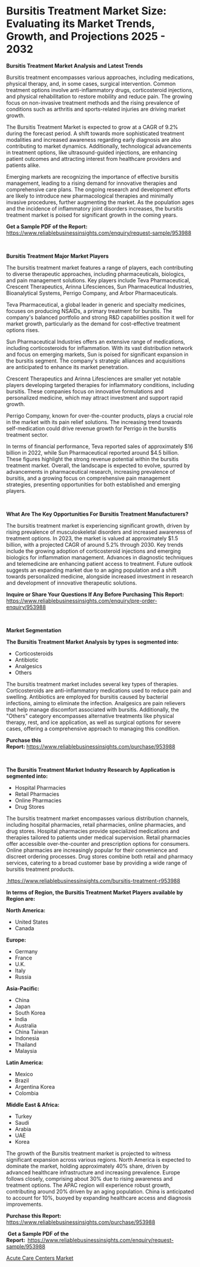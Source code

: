 <p><h1>Bursitis Treatment Market Size: Evaluating its Market Trends, Growth, and Projections 2025 - 2032</h1></p><p><strong>Bursitis Treatment Market Analysis and Latest Trends</strong></p>
<p><p>Bursitis treatment encompasses various approaches, including medications, physical therapy, and, in some cases, surgical intervention. Common treatment options involve anti-inflammatory drugs, corticosteroid injections, and physical rehabilitation to restore mobility and reduce pain. The growing focus on non-invasive treatment methods and the rising prevalence of conditions such as arthritis and sports-related injuries are driving market growth.</p><p>The Bursitis Treatment Market is expected to grow at a CAGR of 9.2% during the forecast period. A shift towards more sophisticated treatment modalities and increased awareness regarding early diagnosis are also contributing to market dynamics. Additionally, technological advancements in treatment options, like ultrasound-guided injections, are enhancing patient outcomes and attracting interest from healthcare providers and patients alike.</p><p>Emerging markets are recognizing the importance of effective bursitis management, leading to a rising demand for innovative therapies and comprehensive care plans. The ongoing research and development efforts are likely to introduce new pharmacological therapies and minimally invasive procedures, further augmenting the market. As the population ages and the incidence of inflammatory joint disorders increases, the bursitis treatment market is poised for significant growth in the coming years.</p></p>
<p><strong>Get a Sample PDF of the Report:&nbsp;</strong> <a href="https://www.reliablebusinessinsights.com/enquiry/request-sample/953988?utm_campaign=3043&utm_medium=2&utm_source=Github&utm_content=ia&utm_term=07032025&utm_id=bursitis-treatment">https://www.reliablebusinessinsights.com/enquiry/request-sample/953988</a></p>
<p>&nbsp;</p>
<p><strong>Bursitis Treatment Major Market Players</strong></p>
<p><p>The bursitis treatment market features a range of players, each contributing to diverse therapeutic approaches, including pharmaceuticals, biologics, and pain management solutions. Key players include Teva Pharmaceutical, Crescent Therapeutics, Arinna Lifesciences, Sun Pharmaceutical Industries, Bioanalytical Systems, Perrigo Company, and Arbor Pharmaceuticals.</p><p>Teva Pharmaceutical, a global leader in generic and specialty medicines, focuses on producing NSAIDs, a primary treatment for bursitis. The company's balanced portfolio and strong R&D capabilities position it well for market growth, particularly as the demand for cost-effective treatment options rises.</p><p>Sun Pharmaceutical Industries offers an extensive range of medications, including corticosteroids for inflammation. With its vast distribution network and focus on emerging markets, Sun is poised for significant expansion in the bursitis segment. The company's strategic alliances and acquisitions are anticipated to enhance its market penetration.</p><p>Crescent Therapeutics and Arinna Lifesciences are smaller yet notable players developing targeted therapies for inflammatory conditions, including bursitis. These companies focus on innovative formulations and personalized medicine, which may attract investment and support rapid growth.</p><p>Perrigo Company, known for over-the-counter products, plays a crucial role in the market with its pain relief solutions. The increasing trend towards self-medication could drive revenue growth for Perrigo in the bursitis treatment sector.</p><p>In terms of financial performance, Teva reported sales of approximately $16 billion in 2022, while Sun Pharmaceutical reported around $4.5 billion. These figures highlight the strong revenue potential within the bursitis treatment market. Overall, the landscape is expected to evolve, spurred by advancements in pharmaceutical research, increasing prevalence of bursitis, and a growing focus on comprehensive pain management strategies, presenting opportunities for both established and emerging players.</p></p>
<p>&nbsp;</p>
<p><strong>What Are The Key Opportunities For Bursitis Treatment Manufacturers?</strong></p>
<p><p>The bursitis treatment market is experiencing significant growth, driven by rising prevalence of musculoskeletal disorders and increased awareness of treatment options. In 2023, the market is valued at approximately $1.5 billion, with a projected CAGR of around 5.2% through 2030. Key trends include the growing adoption of corticosteroid injections and emerging biologics for inflammation management. Advances in diagnostic techniques and telemedicine are enhancing patient access to treatment. Future outlook suggests an expanding market due to an aging population and a shift towards personalized medicine, alongside increased investment in research and development of innovative therapeutic solutions.</p></p>
<p><strong>Inquire or Share Your Questions If Any Before Purchasing This Report:</strong> <a href="https://www.reliablebusinessinsights.com/enquiry/pre-order-enquiry/953988?utm_campaign=3043&utm_medium=2&utm_source=Github&utm_content=ia&utm_term=07032025&utm_id=bursitis-treatment">https://www.reliablebusinessinsights.com/enquiry/pre-order-enquiry/953988</a></p>
<p>&nbsp;</p>
<p><strong>Market Segmentation</strong></p>
<p><strong>The Bursitis Treatment Market Analysis by types is segmented into:</strong></p>
<p><ul><li>Corticosteroids</li><li>Antibiotic</li><li>Analgesics</li><li>Others</li></ul></p>
<p><p>The bursitis treatment market includes several key types of therapies. Corticosteroids are anti-inflammatory medications used to reduce pain and swelling. Antibiotics are employed for bursitis caused by bacterial infections, aiming to eliminate the infection. Analgesics are pain relievers that help manage discomfort associated with bursitis. Additionally, the "Others" category encompasses alternative treatments like physical therapy, rest, and ice application, as well as surgical options for severe cases, offering a comprehensive approach to managing this condition.</p></p>
<p><strong>Purchase this Report:&nbsp;</strong><a href="https://www.reliablebusinessinsights.com/purchase/953988?utm_campaign=3043&utm_medium=2&utm_source=Github&utm_content=ia&utm_term=07032025&utm_id=bursitis-treatment">https://www.reliablebusinessinsights.com/purchase/953988</a></p>
<p>&nbsp;</p>
<p><strong>The Bursitis Treatment Market Industry Research by Application is segmented into:</strong></p>
<p><ul><li>Hospital Pharmacies</li><li>Retail Pharmacies</li><li>Online Pharmacies</li><li>Drug Stores</li></ul></p>
<p><p>The bursitis treatment market encompasses various distribution channels, including hospital pharmacies, retail pharmacies, online pharmacies, and drug stores. Hospital pharmacies provide specialized medications and therapies tailored to patients under medical supervision. Retail pharmacies offer accessible over-the-counter and prescription options for consumers. Online pharmacies are increasingly popular for their convenience and discreet ordering processes. Drug stores combine both retail and pharmacy services, catering to a broad customer base by providing a wide range of bursitis treatment products.</p></p>
<p><a href="https://www.reliablebusinessinsights.com/bursitis-treatment-r953988?utm_campaign=3043&utm_medium=2&utm_source=Github&utm_content=ia&utm_term=07032025&utm_id=bursitis-treatment">&nbsp;https://www.reliablebusinessinsights.com/bursitis-treatment-r953988</a></p>
<p><strong>In terms of Region, the Bursitis Treatment Market Players available by Region are:</strong></p>
<p>
    <p> <strong> North America: </strong>
        <ul>
            <li>United States</li>
            <li>Canada</li>
        </ul>
        </p> 
    <p> <strong> Europe: </strong>
        <ul>
            <li>Germany</li>
            <li>France</li>
            <li>U.K.</li>
            <li>Italy</li>
            <li>Russia</li>
        </ul>
        </p> 
    <p> <strong> Asia-Pacific: </strong>
        <ul>
            <li>China</li>
            <li>Japan</li>
            <li>South Korea</li>
            <li>India</li>
            <li>Australia</li>
            <li>China Taiwan</li>
            <li>Indonesia</li>
            <li>Thailand</li>
            <li>Malaysia</li>
        </ul>
        </p> 
    <p> <strong> Latin America: </strong>
        <ul>
            <li>Mexico</li>
            <li>Brazil</li>
            <li>Argentina Korea</li>
            <li>Colombia</li>
        </ul>
        </p> 
    <p> <strong> Middle East & Africa: </strong>
        <ul>
            <li>Turkey</li>
            <li>Saudi</li>
            <li>Arabia</li>
            <li>UAE</li>
            <li>Korea</li>
        </ul>
    </p>
    </p>
<p><p>The growth of the Bursitis treatment market is projected to witness significant expansion across various regions. North America is expected to dominate the market, holding approximately 40% share, driven by advanced healthcare infrastructure and increasing prevalence. Europe follows closely, comprising about 30% due to rising awareness and treatment options. The APAC region will experience robust growth, contributing around 20% driven by an aging population. China is anticipated to account for 10%, buoyed by expanding healthcare access and diagnosis improvements.</p></p>
<p><strong>Purchase this Report: </strong><a href="https://www.reliablebusinessinsights.com/purchase/953988?utm_campaign=3043&utm_medium=2&utm_source=Github&utm_content=ia&utm_term=07032025&utm_id=bursitis-treatment">https://www.reliablebusinessinsights.com/purchase/953988</a></p>
<p>&nbsp;<strong>Get a Sample PDF of the Report:&nbsp;&nbsp;</strong><a href="https://www.reliablebusinessinsights.com/enquiry/request-sample/953988?utm_campaign=3043&utm_medium=2&utm_source=Github&utm_content=ia&utm_term=07032025&utm_id=bursitis-treatment">https://www.reliablebusinessinsights.com/enquiry/request-sample/953988</a></p>
<p><strong></strong></p>
<p><p><a href="https://github.com/carendesrochers299/Market-Research-Report-List-1/blob/main/acute-care-centers-market.md?utm_campaign=3043&utm_medium=2&utm_source=Github&utm_content=ia&utm_term=07032025&utm_id=bursitis-treatment">Acute Care Centers Market</a></p></p>